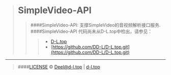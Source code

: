 ># SimpleVideo-API
>> ####SimpleVideo-API: 
支撑SimpleVideo的音视频解析接口服务.
>> ####SimpleVideo-API 代码尚未从D-L.top中检出，请参见：
>>> * [D-L.top](http://www.d-l.top)
>>> * [https://github.com/DD-L/D-L.top.git](https://github.com/DD-L/D-L.top.git)

---------------------------------------------------------

> ####[LICENSE](./LICENSE)
&copy; Deel@d-l.top | [d-l.top](http://d-l.top)
